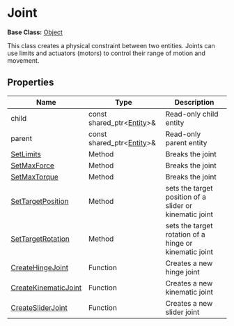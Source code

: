 # Joint

**Base Class:** [Object](Object.md)

This class creates a physical constraint between two entities. Joints can use limits and actuators (motors) to control their range of motion and movement.

## Properties

| Name | Type | Description |
|---|---|----|
| child | const shared_ptr<[Entity](Entity.md)\>& | Read-only child entity |
| parent | const shared_ptr<[Entity](Entity.md)\>& | Read-only parent entity |
| [SetLimits](Joint_SetLimits.md) | Method | Breaks the joint |
| [SetMaxForce](Joint_SetMaxForce.md) | Method | Breaks the joint |
| [SetMaxTorque](Joint_SetMaxTorque.md) | Method | Breaks the joint |
| [SetTargetPosition](Joint_SetTargetPosition.md) | Method | sets the target position of a slider or kinematic joint |
| [SetTargetRotation](Joint_SetTargetRotation.md) | Method | sets the target rotation of a hinge or kinematic joint |
| [CreateHingeJoint](CreateHingeJoint.md) | Function | Creates a new hinge joint |
| [CreateKinematicJoint](CreateKinematicJoint.md) | Function | Creates a new kinematic joint |
| [CreateSliderJoint](CreateSliderJoint.md) | Function | Creates a new slider joint |
